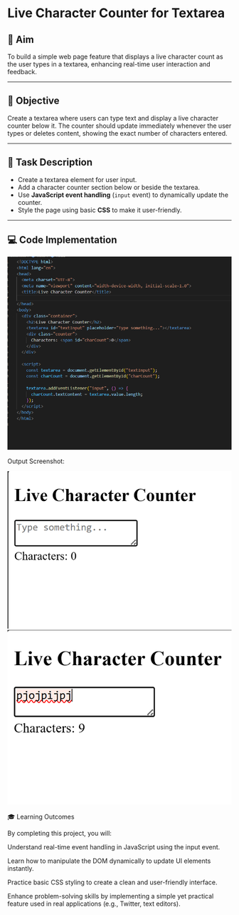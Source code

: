 # Live Character Counter for Textarea

## 🎯 Aim
To build a simple web page feature that displays a live character count as the user types in a textarea, enhancing real-time user interaction and feedback.

---

## 📌 Objective
Create a textarea where users can type text and display a live character counter below it. The counter should update immediately whenever the user types or deletes content, showing the exact number of characters entered.

---

## 📝 Task Description
- Create a textarea element for user input.  
- Add a character counter section below or beside the textarea.  
- Use **JavaScript event handling** (`input` event) to dynamically update the counter.  
- Style the page using basic **CSS** to make it user-friendly.  

---

## 💻 Code Implementation


![Code Screenshot](assets/html.png)

Output Screenshot:

![Code Screenshot](assets/output1.png)
![Code Screenshot](assets/output2.png)

🎓 Learning Outcomes

By completing this project, you will:

Understand real-time event handling in JavaScript using the input event.

Learn how to manipulate the DOM dynamically to update UI elements instantly.

Practice basic CSS styling to create a clean and user-friendly interface.

Enhance problem-solving skills by implementing a simple yet practical feature used in real applications (e.g., Twitter, text editors).

